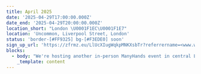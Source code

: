 ```yaml
---
title: April 2025
date: '2025-04-29T17:00:00.000Z'
date_end: '2025-04-29T20:00:00.000Z'
location_short: "London \U0001F1EC\U0001F1E7"
location: 'Uncommon, Liverpool Street, London'
status: 'border-[#FF9325] bg-[#F3EDE0] soon'
sign_up_url: 'https://zfrmz.eu/LlUcXIugWqkpMNKXsbTr?referrername=<www.wearemanyhands.com>'
blocks:
  - body: "We're hosting another in-person ManyHands event in central London and we'd love to see you there.\U0001F918\n\nOur ManyHands February 2025 edition is brought to you by Digital Product People!\n\nWith our randomiser spinning up a unique product challenge on the night and speakers on board to spark inspiration, you're guaranteed a fun & creative evening! \U0001F64C\n\nGet ready to connect, learn, and collaborate with like-minded digital product enthusiasts. Network with likeminded pros, explore fun product challenges, and join our community of experts.\n\nWe'll provide great talks, hot pizza and cold drinks. What more would you like?!\n\nSee you there!\n"
    _template: content
---
```



